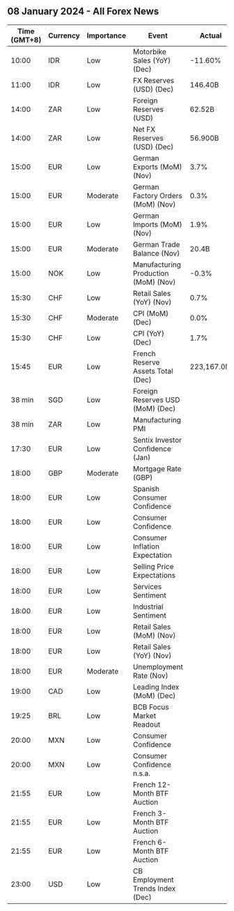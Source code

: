 ## 08 January 2024 - All Forex News

| Time (GMT+8) | Currency | Importance | Event | Actual | Forecast | Previous |
|------|----------|------------|-------|--------|----------|----------|
| 10:00 | IDR | Low | Motorbike Sales (YoY) (Dec) | -11.60% |  | -2.80% |
| 11:00 | IDR | Low | FX Reserves (USD) (Dec) | 146.40B |  | 138.10B |
| 14:00 | ZAR | Low | Foreign Reserves (USD) | 62.52B |  | 61.72B |
| 14:00 | ZAR | Low | Net FX Reserves (USD) (Dec) | 56.900B |  | 56.319B |
| 15:00 | EUR | Low | German Exports (MoM) (Nov) | 3.7% | 0.3% | -0.4% |
| 15:00 | EUR | Moderate | German Factory Orders (MoM) (Nov) | 0.3% | 1.0% | -3.8% |
| 15:00 | EUR | Low | German Imports (MoM) (Nov) | 1.9% | 0.2% | -1.1% |
| 15:00 | EUR | Moderate | German Trade Balance (Nov) | 20.4B | 17.9B | 17.7B |
| 15:00 | NOK | Low | Manufacturing Production (MoM) (Nov) | -0.3% |  | 0.5% |
| 15:30 | CHF | Low | Retail Sales (YoY) (Nov) | 0.7% | 0.0% | -0.3% |
| 15:30 | CHF | Moderate | CPI (MoM) (Dec) | 0.0% | -0.2% | -0.2% |
| 15:30 | CHF | Low | CPI (YoY) (Dec) | 1.7% | 1.5% | 1.4% |
| 15:45 | EUR | Low | French Reserve Assets Total (Dec) | 223,167.0M |  | 222,926.0M |
| 38 min | SGD | Low | Foreign Reserves USD (MoM) (Dec) |  |  | 345.5B |
| 38 min | ZAR | Low | Manufacturing PMI |  |  | 48.2 |
| 17:30 | EUR | Low | Sentix Investor Confidence (Jan) |  | -15.5 | -16.8 |
| 18:00 | GBP | Moderate | Mortgage Rate (GBP) |  |  | 8.03% |
| 18:00 | EUR | Low | Spanish Consumer Confidence |  |  | 76.7 |
| 18:00 | EUR | Low | Consumer Confidence |  | -15.1 | -16.9 |
| 18:00 | EUR | Low | Consumer Inflation Expectation |  |  | 9.3 |
| 18:00 | EUR | Low | Selling Price Expectations |  |  | 2.3 |
| 18:00 | EUR | Low | Services Sentiment |  |  | 4.9 |
| 18:00 | EUR | Low | Industrial Sentiment |  |  | -9.5 |
| 18:00 | EUR | Low | Retail Sales (MoM) (Nov) |  | -0.3% | 0.1% |
| 18:00 | EUR | Low | Retail Sales (YoY) (Nov) |  | -1.5% | -1.2% |
| 18:00 | EUR | Moderate | Unemployment Rate (Nov) |  |  | 6.5% |
| 19:00 | CAD | Low | Leading Index (MoM) (Dec) |  |  | -0.01% |
| 19:25 | BRL | Low | BCB Focus Market Readout |  |  |  |
| 20:00 | MXN | Low | Consumer Confidence |  |  | 47.3 |
| 20:00 | MXN | Low | Consumer Confidence n.s.a. |  |  | 46.9 |
| 21:55 | EUR | Low | French 12-Month BTF Auction |  |  | 3.215% |
| 21:55 | EUR | Low | French 3-Month BTF Auction |  |  | 3.757% |
| 21:55 | EUR | Low | French 6-Month BTF Auction |  |  | 3.663% |
| 23:00 | USD | Low | CB Employment Trends Index (Dec) |  |  | 113.05 |
